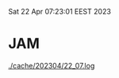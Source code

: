 Sat 22 Apr 07:23:01 EEST 2023
# JAM
<a href='./cache/202304/22_07.log'>./cache/202304/22_07.log</a>
